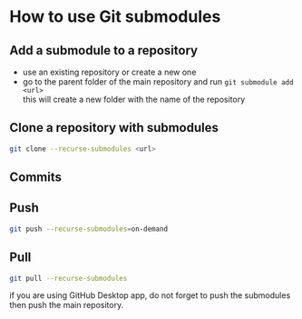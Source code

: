 # How to use Git submodules

## Add a submodule to a repository

- use an existing repository or create a new one
- go to the parent folder of the main repository and run `git submodule add <url>`  
  this will create a new folder with the name of the repository

## Clone a repository with submodules

```bash
git clone --recurse-submodules <url>
```

## Commits

## Push

```bash
git push --recurse-submodules=on-demand
```

## Pull

```bash
git pull --recurse-submodules
```

if you are using GitHub Desktop app, do not forget to push the submodules then push the main repository.
